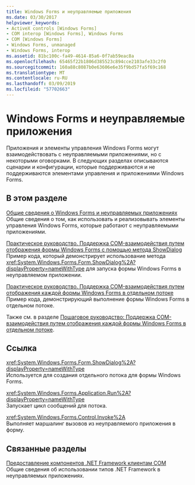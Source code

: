 ```yaml
---
title: Windows Forms и неуправляемые приложения
ms.date: 03/30/2017
helpviewer_keywords:
- ActiveX controls [Windows Forms]
- COM interop [Windows Forms], Windows Forms
- COM [Windows Forms]
- Windows Forms, unmanaged
- Windows Forms, interop
ms.assetid: 81bc100c-fa49-4614-85a6-0f7ab59eac8a
ms.openlocfilehash: 65465f22b1806d385523c894cce2103afe33c2f0
ms.sourcegitcommit: 160a88c8087b0e63606e6e35f9bd57fa5f69c168
ms.translationtype: MT
ms.contentlocale: ru-RU
ms.lasthandoff: 03/09/2019
ms.locfileid: "57702663"
---
```

# <a name="windows-forms-and-unmanaged-applications"></a>Windows Forms и неуправляемые приложения
Приложения и элементы управления Windows Forms могут взаимодействовать с неуправляемыми приложениями, но с некоторыми оговорками. В следующих разделах описываются сценарии и конфигурации, которые поддерживаются и не поддерживаются элементами управления и приложениями Windows Forms.  
  
## <a name="in-this-section"></a>В этом разделе  
 [Общие сведения о Windows Forms и неуправляемых приложениях](windows-forms-and-unmanaged-applications-overview.md)  
 Общие сведения о том, как использовать и реализовывать элементы управления Windows Forms, которые работают с неуправляемыми приложениями.  
  
 [Практическое руководство. Поддержка COM-взаимодействия путем отображения формы Windows Forms с помощью метода ShowDialog](com-interop-by-displaying-a-windows-form-shadow.md)  
 Пример кода, который демонстрирует использование метода <xref:System.Windows.Forms.Form.ShowDialog%2A?displayProperty=nameWithType> для запуска формы Windows Forms в неуправляемом приложении.  
  
 [Практическое руководство. Поддержка COM-взаимодействия путем отображения каждой формы Windows Forms в отдельном потоке](how-to-support-com-interop-by-displaying-each-windows-form-on-its-own-thread.md)  
 Пример кода, демонстрирующий выполнение формы Windows Forms в отдельном потоке.  
  
 Также см. в разделе [Пошаговое руководство: Поддержка COM-взаимодействия путем отображения каждой формы Windows Forms в отдельном потоке](https://docs.microsoft.com/previous-versions/visualstudio/visual-studio-2010/ms233639(v=vs.100)).  
  
## <a name="reference"></a>Ссылка  
 <xref:System.Windows.Forms.Form.ShowDialog%2A?displayProperty=nameWithType>  
 Используется для создания отдельного потока для формы Windows Forms.  
  
 <xref:System.Windows.Forms.Application.Run%2A?displayProperty=nameWithType>  
 Запускает цикл сообщений для потока.  
  
 <xref:System.Windows.Forms.Control.Invoke%2A>  
 Выполняет маршалинг вызовов из неуправляемого приложения в форму.  
  
## <a name="related-sections"></a>Связанные разделы  
 [Предоставление компонентов .NET Framework клиентам COM](../../interop/exposing-dotnet-components-to-com.md)  
 Общие сведения об использовании типов .NET Framework в неуправляемых приложениях.
